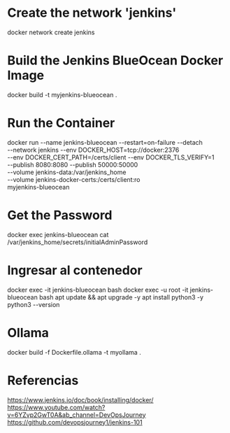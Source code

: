 # Create the network 'jenkins'
docker network create jenkins

# Build the Jenkins BlueOcean Docker Image
docker build -t myjenkins-blueocean .

# Run the Container
docker run --name jenkins-blueocean --restart=on-failure --detach \
  --network jenkins --env DOCKER_HOST=tcp://docker:2376 \
  --env DOCKER_CERT_PATH=/certs/client --env DOCKER_TLS_VERIFY=1 \
  --publish 8080:8080 --publish 50000:50000 \
  --volume jenkins-data:/var/jenkins_home \
  --volume jenkins-docker-certs:/certs/client:ro \
  myjenkins-blueocean

# Get the Password
docker exec jenkins-blueocean cat /var/jenkins_home/secrets/initialAdminPassword

# Ingresar al contenedor
docker exec -it jenkins-blueocean bash
docker exec -u root -it jenkins-blueocean bash
apt update && apt upgrade -y
apt install python3 -y
python3 --version

# Ollama
docker build -f Dockerfile.ollama -t myollama .

# Referencias
https://www.jenkins.io/doc/book/installing/docker/
https://www.youtube.com/watch?v=6YZvp2GwT0A&ab_channel=DevOpsJourney
https://github.com/devopsjourney1/jenkins-101
